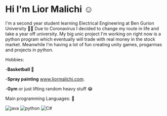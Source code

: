 # Hi I'm Lior Malichi :relaxed:

I'm  a second year student learning Electrical Engineering at Ben Gurion University :man_student:
Due to Coronavirus I decided to change my route in life and take a year off university.
My big unic project I'm working on right now is a python program which eventually will trade with real money in the stock market.
Meanwhile I'm having a lot of fun creating unity games, progarmas and projects in python.



Hobbies:

-**Basketball** :basketball:

-**Spray painting** www.liormalichi.com.

-**Gym** or just lifting random heavy stuff :joy:



Main programming Languages: :love_you_gesture:


 ![java](https://user-images.githubusercontent.com/63522056/117112921-741fbe80-ad92-11eb-96ef-456f7eff791a.png)
![python](https://user-images.githubusercontent.com/63522056/117112947-7c77f980-ad92-11eb-9a0a-083c7ea9ab0e.png) 
    ![C#](https://user-images.githubusercontent.com/63522056/117117826-a7fde280-ad98-11eb-8f2f-a7cd368df866.png)
